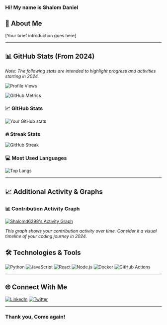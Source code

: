 ### Hi! My name is Shalom Daniel

## 🚀 About Me
[Your brief introduction goes here]

---

## 📊 GitHub Stats (From 2024)
*Note: The following stats are intended to highlight progress and activities starting in 2024.*

![Profile Views](https://komarev.com/ghpvc/?username=Shalomd6298&color=blue)

![GitHub Metrics](https://metrics.lecoq.io/Shalomd6298?template=classic&base.header=0&base.activity=0&base.community=0&base.repositories=0&base.metadata=0)

### 📈 GitHub Stats
![Your GitHub stats](https://github-readme-stats.vercel.app/api?username=Shalomd6298&show_icons=true&theme=radical&count_private=true&include_all_commits=true)

### 🔥 Streak Stats
![GitHub Streak](https://github-readme-streak-stats.herokuapp.com/?user=Shalomd6298&theme=radical)

### 💻 Most Used Languages
![Top Langs](https://github-readme-stats.vercel.app/api/top-langs/?username=Shalomd6298&layout=compact&theme=radical)

---

## 📈 Additional Activity & Graphs

### 📊 Contribution Activity Graph
[![Shalomd6298's Activity Graph](https://github-readme-activity-graph.cyclic.app/graph?username=Shalomd6298&theme=github)](https://github.com/ashutosh00710/github-readme-activity-graph)

*This graph shows your contribution activity over time. Consider it a visual timeline of your coding journey in 2024.*


## 🛠️ Technologies & Tools
![Python](https://img.shields.io/badge/Python-3776AB?style=flat-square&logo=python&logoColor=white)
![JavaScript](https://img.shields.io/badge/JavaScript-F7DF1E?style=flat-square&logo=javascript&logoColor=black)
![React](https://img.shields.io/badge/React-20232A?style=flat-square&logo=react&logoColor=61DAFB)
![Node.js](https://img.shields.io/badge/Node.js-43853D?style=flat-square&logo=node.js&logoColor=white)
![Docker](https://img.shields.io/badge/Docker-2496ED?style=flat-square&logo=docker&logoColor=white)
![GitHub Actions](https://img.shields.io/badge/GitHub_Actions-2088FF?style=flat-square&logo=github-actions&logoColor=white)

---

## 🌐 Connect With Me
[![LinkedIn](https://img.shields.io/badge/LinkedIn-0077B5?style=flat-square&logo=linkedin&logoColor=white)](YOUR_LINKEDIN_URL)
[![Twitter](https://img.shields.io/badge/Twitter-1DA1F2?style=flat-square&logo=twitter&logoColor=white)](YOUR_TWITTER_URL)

---

### Thank you, Come again!
